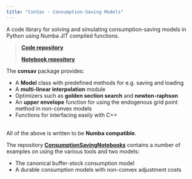 ```yaml
---
title: "ConSav - Consumption-Saving Models"
---
```


A code library for solving and simulating consumption-saving models in Python using Numba JIT compiled functions. 

> **[Code repository](https://github.com/NumEconCopenhagen/ConsumptionSaving)**
> 
> **[Notebook repository](https://github.com/NumEconCopenhagen/ConsumptionSavingNotebooks)**

The **consav** package provides:

* A **Model** class with predefined methods for e.g. saving and loading
* A **multi-linear interpolation** module
* Optimizers such as **golden section search** and **newton-raphson**
* An **upper envelope** function for using the endogenous grid point method in non-convex models
* Functions for interfacing easily with C++

<br />All of the above is written to be **Numba compatible**.

The repository **[ConsumptionSavingNotebooks](https://github.com/NumEconCopenhagen/ConsumptionSavingNotebooks)** contains a number of examples on using the various tools and two models:

* The canonical buffer-stock consumption model
* A durable consumption models with non-convex adjustment costs